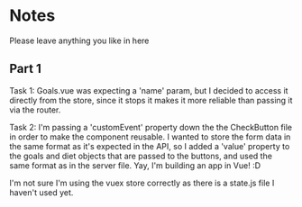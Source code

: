 # Notes

Please leave anything you like in here

## Part 1

Task 1:
Goals.vue was expecting a 'name' param, but I decided to access it directly from the store, since it stops it makes it more reliable than passing it via the router.

Task 2:
I'm passing a 'customEvent' property down the the CheckButton file in order to make the component reusable. I wanted to store the form data in the same format as it's expected in the API, so I added a 'value' property to the goals and diet objects that are passed to the buttons, and used the same format as in the server file.
Yay, I'm building an app in Vue! :D

I'm not sure I'm using the vuex store correctly as there is a state.js file I haven't used yet.
